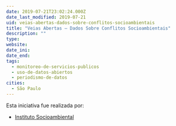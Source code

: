 ```yaml
---
date: 2019-07-21T23:02:24.000Z
date_last_modified: 2019-07-21
uid: veias-abertas-dados-sobre-conflitos-socioambientais
title: "Veias Abertas – Dados Sobre Conflitos Socioambientais"
description: ""
type: 
website: 
date_ini: 
date_end: 
tags:
  - monitoreo-de-servicios-publicos
  - uso-de-datos-abiertos
  - periodismo-de-datos
cities: 
  - São Paulo
---
```


Esta iniciativa fue realizada por:

- [Instituto Socioambiental](/organizaciones/instituto-socioambiental)
